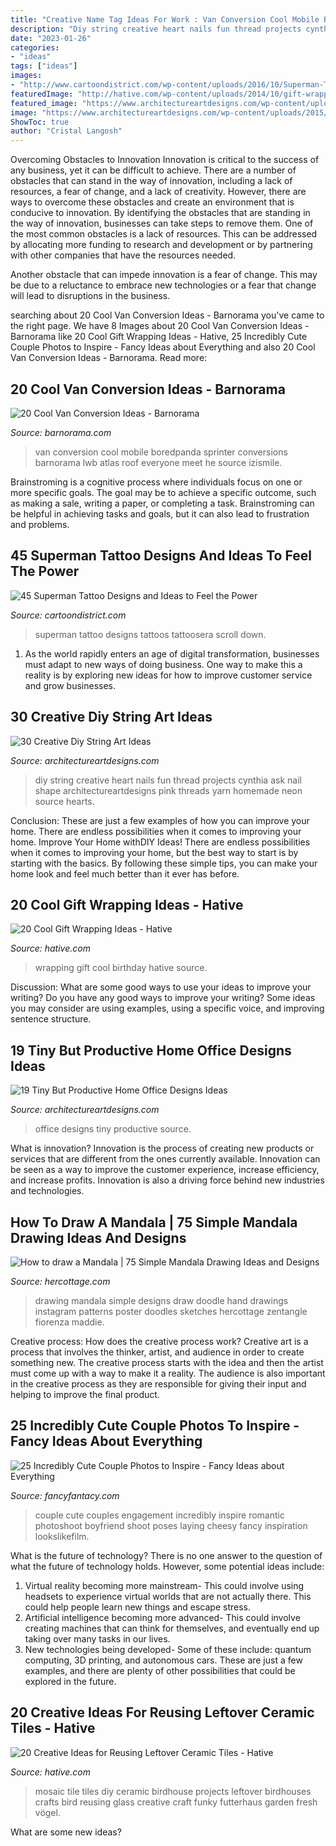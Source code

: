 ```yaml
---
title: "Creative Name Tag Ideas For Work : Van Conversion Cool Mobile Boredpanda Sprinter Conversions Barnorama Lwb Atlas Roof Everyone Meet He Source Izismile"
description: "Diy string creative heart nails fun thread projects cynthia ask nail shape architectureartdesigns pink threads yarn homemade neon source hearts"
date: "2023-01-26"
categories:
- "ideas"
tags: ["ideas"]
images:
- "http://www.cartoondistrict.com/wp-content/uploads/2016/10/Superman-Tattoo-Designs-and-Ideas3.jpg"
featuredImage: "http://hative.com/wp-content/uploads/2014/10/gift-wrapping-ideas/3-cool-gift-wrapping-ideas.jpg"
featured_image: "https://www.architectureartdesigns.com/wp-content/uploads/2015/06/1069-630x816.jpg"
image: "https://www.architectureartdesigns.com/wp-content/uploads/2015/06/1069-630x816.jpg"
ShowToc: true
author: "Cristal Langosh"
---
```



Overcoming Obstacles to Innovation
Innovation is critical to the success of any business, yet it can be difficult to achieve. There are a number of obstacles that can stand in the way of innovation, including a lack of resources, a fear of change, and a lack of creativity. However, there are ways to overcome these obstacles and create an environment that is conducive to innovation.
By identifying the obstacles that are standing in the way of innovation, businesses can take steps to remove them. One of the most common obstacles is a lack of resources. This can be addressed by allocating more funding to research and development or by partnering with other companies that have the resources needed.

Another obstacle that can impede innovation is a fear of change. This may be due to a reluctance to embrace new technologies or a fear that change will lead to disruptions in the business.

	

		
searching about 20 Cool Van Conversion Ideas - Barnorama you've came to the right page. We have 8 Images about 20 Cool Van Conversion Ideas - Barnorama like 20 Cool Gift Wrapping Ideas - Hative, 25 Incredibly Cute Couple Photos to Inspire - Fancy Ideas about Everything and also 20 Cool Van Conversion Ideas - Barnorama. Read more:
		
    
## 20 Cool Van Conversion Ideas - Barnorama

<img loading=lazy src="https://www.barnorama.com/wp-content/uploads/2019/04/van_conversion_ideas_15.jpg" onerror="this.onerror=null;this.src='https://tse4.mm.bing.net/th?id=OIP.Wcmq15phJbhEWPmRGMSC_wHaNg&amp;pid=15.1';" alt="20 Cool Van Conversion Ideas - Barnorama">

_Source: barnorama.com_

>van conversion cool mobile boredpanda sprinter conversions barnorama lwb atlas roof everyone meet he source izismile. 

	

Brainstroming is a cognitive process where individuals focus on one or more specific goals. The goal may be to achieve a specific outcome, such as making a sale, writing a paper, or completing a task. Brainstroming can be helpful in achieving tasks and goals, but it can also lead to frustration and problems.

    
## 45 Superman Tattoo Designs And Ideas To Feel The Power

<img loading=lazy src="http://www.cartoondistrict.com/wp-content/uploads/2016/10/Superman-Tattoo-Designs-and-Ideas3.jpg" onerror="this.onerror=null;this.src='https://tse4.mm.bing.net/th?id=OIP.7u-866vq-PU_eNwJOS1OhgHaJ3&amp;pid=15.1';" alt="45 Superman Tattoo Designs and Ideas to Feel the Power">

_Source: cartoondistrict.com_

>superman tattoo designs tattoos tattoosera scroll down. 

	

1. As the world rapidly enters an age of digital transformation, businesses must adapt to new ways of doing business. One way to make this a reality is by exploring new ideas for how to improve customer service and grow businesses.

    
## 30 Creative Diy String Art Ideas

<img loading=lazy src="http://www.architectureartdesigns.com/wp-content/uploads/2013/08/1140.jpg" onerror="this.onerror=null;this.src='https://tse1.mm.bing.net/th?id=OIP.9NsooZY0SmASRJv-PAXwuQHaKZ&amp;pid=15.1';" alt="30 Creative Diy String Art Ideas">

_Source: architectureartdesigns.com_

>diy string creative heart nails fun thread projects cynthia ask nail shape architectureartdesigns pink threads yarn homemade neon source hearts. 

	

Conclusion: These are just a few examples of how you can improve your home. There are endless possibilities when it comes to improving your home.
Improve Your Home withDIY Ideas!
There are endless possibilities when it comes to improving your home, but the best way to start is by starting with the basics. By following these simple tips, you can make your home look and feel much better than it ever has before.

    
## 20 Cool Gift Wrapping Ideas - Hative

<img loading=lazy src="http://hative.com/wp-content/uploads/2014/10/gift-wrapping-ideas/3-cool-gift-wrapping-ideas.jpg" onerror="this.onerror=null;this.src='https://tse2.mm.bing.net/th?id=OIP.IumchR58nq-vAcfGyDOSDAHaJ4&amp;pid=15.1';" alt="20 Cool Gift Wrapping Ideas - Hative">

_Source: hative.com_

>wrapping gift cool birthday hative source. 

	

Discussion: What are some good ways to use your ideas to improve your writing?
Do you have any good ways to improve your writing? Some ideas you may consider are using examples, using a specific voice, and improving sentence structure.

    
## 19 Tiny But Productive Home Office Designs Ideas

<img loading=lazy src="https://www.architectureartdesigns.com/wp-content/uploads/2015/06/1069-630x816.jpg" onerror="this.onerror=null;this.src='https://tse3.mm.bing.net/th?id=OIP.uOMVvd-exd4kWsLgofoGmwHaJl&amp;pid=15.1';" alt="19 Tiny But Productive Home Office Designs Ideas">

_Source: architectureartdesigns.com_

>office designs tiny productive source. 

	

What is innovation?
Innovation is the process of creating new products or services that are different from the ones currently available. Innovation can be seen as a way to improve the customer experience, increase efficiency, and increase profits. Innovation is also a driving force behind new industries and technologies.

    
## How To Draw A Mandala | 75 Simple Mandala Drawing Ideas And Designs

<img loading=lazy src="https://www.hercottage.com/wp-content/uploads/2019/08/How-to-draw-a-Mandala-40-Simple-Mandala-Drawing-ideas-and-Designs-1.jpg" onerror="this.onerror=null;this.src='https://tse4.mm.bing.net/th?id=OIP.6IgH84zJxZUaRg4F_rvqLQHaJ4&amp;pid=15.1';" alt="How to draw a Mandala | 75 Simple Mandala Drawing Ideas and Designs">

_Source: hercottage.com_

>drawing mandala simple designs draw doodle hand drawings instagram patterns poster doodles sketches hercottage zentangle fiorenza maddie. 

	

Creative process: How does the creative process work?
Creative art is a process that involves the thinker, artist, and audience in order to create something new. The creative process starts with the idea and then the artist must come up with a way to make it a reality. The audience is also important in the creative process as they are responsible for giving their input and helping to improve the final product.

    
## 25 Incredibly Cute Couple Photos To Inspire - Fancy Ideas About Everything

<img loading=lazy src="https://fancyfantacy.com/wp-content/uploads/2020/05/Incredibly-Cute-Couple-Photos-to-Inspire-18.jpg" onerror="this.onerror=null;this.src='https://tse4.mm.bing.net/th?id=OIP.lVHmtMKrDLRxGSutBwhMHAHaKy&amp;pid=15.1';" alt="25 Incredibly Cute Couple Photos to Inspire - Fancy Ideas about Everything">

_Source: fancyfantacy.com_

>couple cute couples engagement incredibly inspire romantic photoshoot boyfriend shoot poses laying cheesy fancy inspiration lookslikefilm. 

	

What is the future of technology?
There is no one answer to the question of what the future of technology holds. However, some potential ideas include: 

1. Virtual reality becoming more mainstream- This could involve using headsets to experience virtual worlds that are not actually there. This could help people learn new things and escape stress. 
2. Artificial intelligence becoming more advanced- This could involve creating machines that can think for themselves, and eventually end up taking over many tasks in our lives. 
3. New technologies being developed- Some of these include: quantum computing, 3D printing, and autonomous cars. These are just a few examples, and there are plenty of other possibilities that could be explored in the future.

    
## 20 Creative Ideas For Reusing Leftover Ceramic Tiles - Hative

<img loading=lazy src="https://hative.com/wp-content/uploads/2015/05/ceramic-tile-ideas/16-ceramic-tile-ideas.jpg" onerror="this.onerror=null;this.src='https://tse3.mm.bing.net/th?id=OIP.w_XYQ-QxI0wbve6N0OXtewHaKI&amp;pid=15.1';" alt="20 Creative Ideas for Reusing Leftover Ceramic Tiles - Hative">

_Source: hative.com_

>mosaic tile tiles diy ceramic birdhouse projects leftover birdhouses crafts bird reusing glass creative craft funky futterhaus garden fresh vögel. 

	

What are some new ideas?
 

